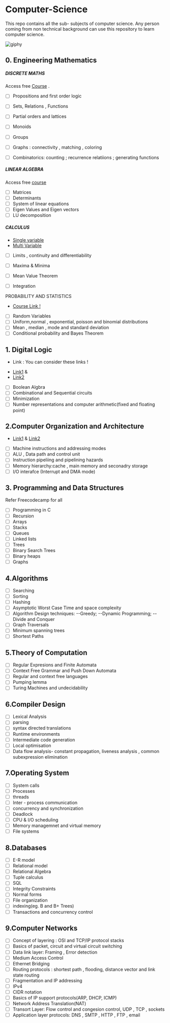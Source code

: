 
#  Computer-Science
This repo contains all the sub- subjects of computer science. Any person coming from non technical background can use this repository to learn computer science.

![giphy](https://user-images.githubusercontent.com/79036991/210357672-8f0311d8-48bf-4446-90b9-4eb66280f52e.gif)

## 0. Engineering Mathematics
#####  *DISCRETE MATHS* 

Access free [Course](https://ocw.mit.edu/courses/6-042j-mathematics-for-computer-science-fall-2010/) .

- [ ] Propositions and first order logic
- [ ] Sets, Relations , Functions
- [ ] Partial orders and lattices
- [ ] Monoids
- [ ] Groups
- [ ] Graphs : connectivity , matching , coloring
- [ ] Combinatorics: counting ; recurrence relatiions ; generating functions


##### *LINEAR ALGEBRA*
Access free [course](https://ocw.mit.edu/courses/18-06-linear-algebra-spring-2010/)

- [ ] Matrices
- [ ] Determinants
- [ ] System of linear equations
- [ ] Eigen Values and Eigen vectors
- [ ] LU decomposition

##### *CALCULUS*
+ [Single variable](https://ocw.mit.edu/courses/18-01-single-variable-calculus-fall-2006/) 
+ [Multi Variable](https://ocw.mit.edu/courses/18-02sc-multivariable-calculus-fall-2010/)

- [ ] Limits , continuity and differentiability
- [ ] Maxima & Minima
- [ ]  Mean Value Theorem
- [ ] Integration


PROBABILITY AND STATISTICS
+ [Course Link !](https://ocw.mit.edu/courses/6-041-probabilistic-systems-analysis-and-applied-probability-fall-2010/)

- [ ]  Random Variables 
- [ ] Uniform,normal , exponential, poisson and binomial distributions
- [ ] Mean , median , mode and standard deviation
- [ ] Conditional probability and Bayes Theorem

## 1. Digital Logic
- Link : You can consider these links !
+ [Link1](https://ocw.mit.edu/courses/6-071j-introduction-to-electronics-signals-and-measurement-spring-2006/)
 & 
+ [Link2](https://youtube.com/playlist?list=PLBlnK6fEyqRjMH3mWf6kwqiTbT798eAOm)

- [ ] Boolean Algbra
- [ ] Combinational and Sequential circuits
- [ ] Minimization
- [ ] Number representations and computer arithmetic(fixed and floating point)

## 2.Computer Organization and Architecture
- [Link1](https://youtube.com/playlist?list=PLBlnK6fEyqRgLLlzdgiTUKULKJPYc0A4q)
& [Link2](https://ocw.mit.edu/courses/6-823-computer-system-architecture-fall-2005/)
- [ ] Machine instructions and addressing modes
- [ ] ALU , Data path and control unit
- [ ] Instruction pipeliing and pipelining hazards
- [ ] Memory hierarchy:cache , main  memory and seconadry storage
- [ ] I/O interafce (Interrupt and DMA mode)
## 3. Programming and Data Structures
Refer Freecodecamp for all 
- [ ] Programming in C
- [ ] Recursion
- [ ] Arrays
- [ ] Stacks
- [ ] Queues
- [ ] Linked lists
- [ ] Trees
- [ ] Binary Search Trees
- [ ] Binary heaps
- [ ] Graphs
## 4.Algorithms
- [ ] Searching 
- [ ] Sorting
- [ ] Hashing
- [ ] Asymptotic Worst Case Time and space complexity
- [ ] Algorithm Design techniques:
--Greedy;
--Dynamic Programming;
--Divide and Conquer
- [ ] Graph Traversals
- [ ] Minimum spanning trees
- [ ] Shortest Paths
## 5.Theory of Computation
- [ ] Regular Expresions and Finite Automata
- [ ] Context Free Grammar and Push Down Automata
- [ ] Regular and context free languages
- [ ] Pumping lemma
- [ ] Turing Machines and undecidability
## 6.Compiler Design
- [ ] Lexical Analysis
- [ ] parsing
- [ ] syntax directed translations
- [ ] Runtime environments
- [ ] Intermediate code generation
- [ ] Local optimisation
- [ ] Data flow analysis- constant propagation, liveness analysis , common subexpression elimination
## 7.Operating System
- [ ] System calls
- [ ] Processes
- [ ] threads
- [ ] Inter - process communication
- [ ] concurrency and synchronization
- [ ] Deadlock
- [ ] CPU & I/O scheduling
- [ ] Memory managemnet and virtual memory
- [ ] File systems
## 8.Databases
- [ ] E-R model
- [ ] Relational model
- [ ] Relational Algebra
- [ ] Tuple calculus
- [ ] SQL
- [ ] Integrity Constraints
- [ ] Normal forms
- [ ] File organization
- [ ] indexing(eg. B and B+ Trees)
- [ ] Transactions and concurrency control
## 9.Computer Networks
- [ ] Concept of layering : OSI and TCP/IP protocol stacks
- [ ] Basics of packet, circuit and virtual circuit switching 
- [ ] Data link layer: Framing , Error detection
- [ ] Medium Access Control
- [ ] Ethernet Bridging
- [ ] Routing protocols : shortest path , flooding, distance vector and link state routing
- [ ] Fragmentation and IP  addressing
- [ ] IPv4
- [ ] CIDR notation
- [ ] Basics of IP support protocols(ARP, DHCP, ICMP)
- [ ] Network Address Translation(NAT)
- [ ] Transort Layer: Flow control and congesion control, UDP , TCP , sockets
- [ ]  Application layer protocols: DNS , SMTP , HTTP , FTP , email
